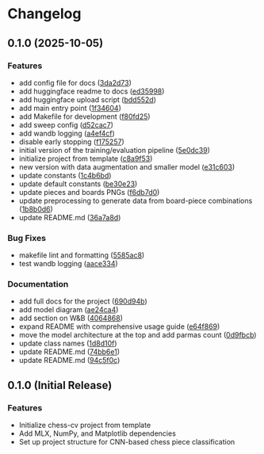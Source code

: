 # Changelog

## 0.1.0 (2025-10-05)


### Features

* add config file for docs ([3da2d73](https://github.com/S1M0N38/chess-cv/commit/3da2d7313333af4df4613825199c138f29e9d7ce))
* add huggingface readme to docs ([ed35998](https://github.com/S1M0N38/chess-cv/commit/ed35998ec314a29b7dd9b408bece816371cc21f4))
* add huggingface upload script ([bdd552d](https://github.com/S1M0N38/chess-cv/commit/bdd552d26fccb5059489a40d93687f4163e4a0f8))
* add main entry point ([1f34604](https://github.com/S1M0N38/chess-cv/commit/1f34604e7962a8dc6d5751b3f4d19b3e301c32ea))
* add Makefile for development ([f80fd25](https://github.com/S1M0N38/chess-cv/commit/f80fd255d5cd89c293ac26c47396eba03fa32d8a))
* add sweep config ([d52cac7](https://github.com/S1M0N38/chess-cv/commit/d52cac7e92654915be86aba181e3b6b1d4d1fd1b))
* add wandb logging ([a4ef4cf](https://github.com/S1M0N38/chess-cv/commit/a4ef4cf24ce4a317caf2fa4bd6c481ad50ca4596))
* disable early stopping ([f175257](https://github.com/S1M0N38/chess-cv/commit/f17525790488e6f0696048e5340d264bc6e0aefd))
* initial version of the training/evaluation pipeline ([5e0dc39](https://github.com/S1M0N38/chess-cv/commit/5e0dc3953ef3eaa87f1b5fd65adaf0407ffa0841))
* initialize project from template ([c8a9f53](https://github.com/S1M0N38/chess-cv/commit/c8a9f53d233fbc515f9b30c26b53e9ef4ccfe8be))
* new version with data augmentation and smaller model ([e31c603](https://github.com/S1M0N38/chess-cv/commit/e31c603e9d9780113d4e0901706720467841e526))
* update constants ([1c4b6bd](https://github.com/S1M0N38/chess-cv/commit/1c4b6bd3e068bce95b85abc9d87a6e83d9599bc4))
* update default constants ([be30e23](https://github.com/S1M0N38/chess-cv/commit/be30e23f6ed17304f9746f01bbb4cf819c6ea9a2))
* update pieces and boards PNGs ([f6db7d0](https://github.com/S1M0N38/chess-cv/commit/f6db7d018af6f4d8a6d54cf8613376bed88c94f3))
* update preprocessing to generate data from board-piece combinations ([1b8b0d6](https://github.com/S1M0N38/chess-cv/commit/1b8b0d63eb50cb9544cf54259b2a861d32427aeb))
* update README.md ([36a7a8d](https://github.com/S1M0N38/chess-cv/commit/36a7a8dc0917aebb8ea27fa3a037bec92e4a6aba))


### Bug Fixes

* makefile lint and formatting ([5585ac8](https://github.com/S1M0N38/chess-cv/commit/5585ac84406096819e3b4a67f9d6ecfa4c76c687))
* test wandb logging ([aace334](https://github.com/S1M0N38/chess-cv/commit/aace33449e78349a48444750becf1745abbd6ae8))


### Documentation

* add full docs for the project ([690d94b](https://github.com/S1M0N38/chess-cv/commit/690d94b368c7365ecfe0b5266420f327e5cb7fbd))
* add model diagram ([ae24ca4](https://github.com/S1M0N38/chess-cv/commit/ae24ca428fa4bcd399bfec36988b284994c49688))
* add section on W&B ([4064868](https://github.com/S1M0N38/chess-cv/commit/406486871213b03ed6cc8d7fc9c1b8711b37af97))
* expand README with comprehensive usage guide ([e64f869](https://github.com/S1M0N38/chess-cv/commit/e64f8696eb6b18d5c9cee6c2c19e040f2a5358db))
* move the model architecture at the top and add parmas count ([0d9fbcb](https://github.com/S1M0N38/chess-cv/commit/0d9fbcb4492597328847ba923d84b3ba075e3bc7))
* update class names ([1d8d10f](https://github.com/S1M0N38/chess-cv/commit/1d8d10f1fafbdc43761440f7b5b1b02e318bafad))
* update README.md ([74bb6e1](https://github.com/S1M0N38/chess-cv/commit/74bb6e1dab32082c26f01435ee7a8cb15dc91d91))
* update README.md ([94c5f0c](https://github.com/S1M0N38/chess-cv/commit/94c5f0cc8589185a900dd90e84f1f300e191c83c))

## 0.1.0 (Initial Release)

### Features

* Initialize chess-cv project from template
* Add MLX, NumPy, and Matplotlib dependencies
* Set up project structure for CNN-based chess piece classification
